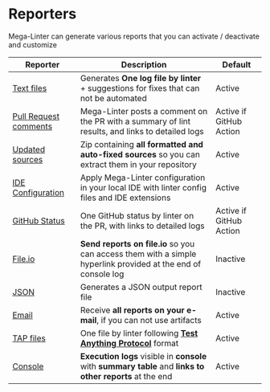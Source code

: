 <!-- markdownlint-disable MD013 -->
<!-- Generated by .automation/build.py, please do not update manually -->
<!-- reporters-section-start -->

# Reporters

Mega-Linter can generate various reports that you can activate / deactivate and customize

| Reporter                                                                                                            | Description                                                                                                   | Default                 |
|---------------------------------------------------------------------------------------------------------------------|---------------------------------------------------------------------------------------------------------------|-------------------------|
| [Text files](reporters/TextReporter.md)                     | Generates **One log file by linter** + suggestions for fixes that can not be automated                        | Active                  |
| [Pull Request comments](reporters/GitHubCommentReporter.md) | Mega-Linter posts a comment on the PR with a summary of lint results, and links to detailed logs              | Active if GitHub Action |
| [Updated sources](reporters/UpdatedSourcesReporter.md)      | Zip containing **all formatted and auto-fixed sources** so you can extract them in your repository            | Active                  |
| [IDE Configuration](reporters/ConfigReporter.md)            | Apply Mega-Linter configuration in your local IDE with linter config files and IDE extensions                 | Active                  |
| [GitHub Status](reporters/GitHubStatusReporter.md)          | One GitHub status by linter on the PR, with links to detailed logs                                            | Active if GitHub Action |
| [File.io](reporters/FileIoReporter.md)                      | **Send reports on file.io** so you can access them with a simple hyperlink provided at the end of console log | Inactive                |
| [JSON](reporters/JsonReporter.md)                           | Generates a JSON output report file                                                                           | Inactive                |
| [Email](reporters/EmailReporter.md)                         | Receive **all reports on your e-mail**, if you can not use artifacts                                          | Active                  |
| [TAP files](reporters/TapReporter.md)                       | One file by linter following [**Test Anything Protocol**](https://testanything.org/) format                   | Active                  |
| [Console](reporters/ConsoleReporter.md)                     | **Execution logs** visible in **console** with **summary table** and **links to other reports** at the end    | Active                  |

<!-- reporters-section-end -->
